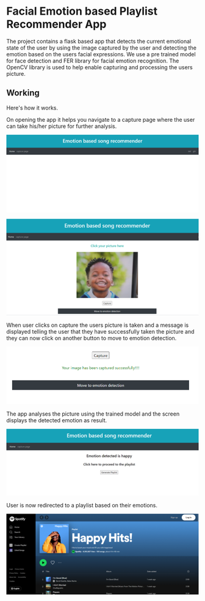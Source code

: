 # Facial Emotion based Playlist Recommender App
The project contains a flask based app that detects the current emotional state of the user by using the image captured by the user and detecting the emotion based on the users facial expressions.
We use a pre trained model for face detection and FER library for facial emotion recognition.
The OpenCV library is used to help enable capturing and processing the users picture.

## Working
Here's how it works.

On opening the app it helps you navigate to a capture page where the user can take his/her picture for further analysis.

![Screenshot-Output](frontend-img/frontend_1.png?raw=true "Title")

![Screenshot-Output](frontend-img/frontend_2.png?raw=true "Title")

When user clicks on capture the users picture is taken and a message is displayed telling the user that they have successfully taken the picture and they can now click on another button to move to emotion detection.


![Screenshot-Output](frontend-img/frontend_3.png?raw=true "Title")

The app analyses the picture using the trained model and the screen displays the detected emotion as result.

![Screenshot-Output](frontend-img/frontend_4.png?raw=true "Title")

User is now redirected to a playlist based on their emotions.

![Screenshot-Output](frontend-img/frontend_6.png?raw=true "Title")
